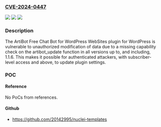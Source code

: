 ### [CVE-2024-0447](https://cve.mitre.org/cgi-bin/cvename.cgi?name=CVE-2024-0447)
![](https://img.shields.io/static/v1?label=Product&message=ArtiBot%20Free%20Chat%20Bot%20for%20WordPress%20WebSites&color=blue)
![](https://img.shields.io/static/v1?label=Version&message=*%3C%3D%201.1.6%20&color=brighgreen)
![](https://img.shields.io/static/v1?label=Vulnerability&message=CWE-862%20Missing%20Authorization&color=brighgreen)

### Description

The ArtiBot Free Chat Bot for WordPress WebSites plugin for WordPress is vulnerable to unauthorized modification of data due to a missing capability check on the artibot_update function in all versions up to, and including, 1.1.6. This makes it possible for authenticated attackers, with subscriber-level access and above, to update plugin settings.

### POC

#### Reference
No PoCs from references.

#### Github
- https://github.com/20142995/nuclei-templates

